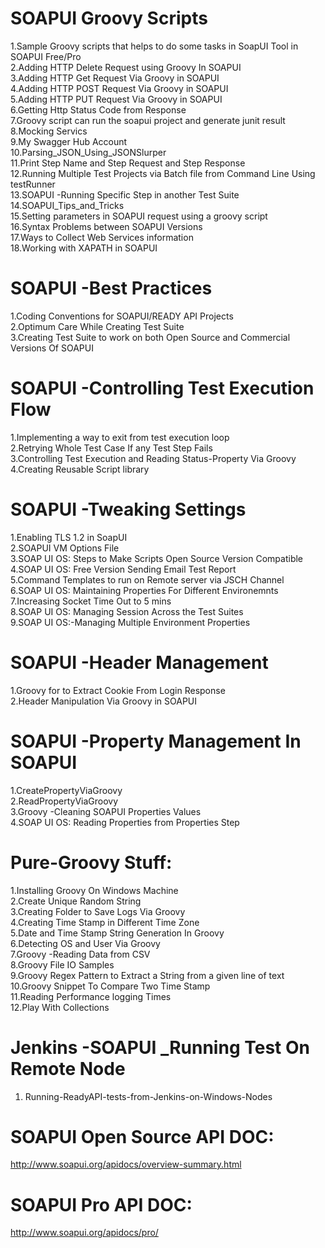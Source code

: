 SOAPUI Groovy Scripts
===================
1.Sample Groovy scripts that helps to do some tasks in SoapUI Tool in SOAPUI Free/Pro</br>
2.Adding HTTP Delete Request using Groovy In SOAPUI</br>
3.Adding HTTP Get Request Via Groovy in SOAPUI</br>
4.Adding HTTP POST Request Via Groovy in SOAPUI</br>
5.Adding HTTP PUT Request Via Groovy in SOAPUI</br>
6.Getting Http Status Code from Response</br>
7.Groovy script can run the soapui project and generate junit result</br>
8.Mocking Servics</br>
9.My Swagger Hub Account</br>
10.Parsing_JSON_Using_JSONSlurper</br>
11.Print Step Name and Step Request and Step Response</br>
12.Running Multiple Test Projects via Batch file from Command Line Using testRunner</br>
13.SOAPUI -Running Specific Step in another Test Suite</br>
14.SOAPUI_Tips_and_Tricks</br>
15.Setting parameters in SOAPUI request using a groovy script</br>
16.Syntax Problems between SOAPUI Versions</br>
17.Ways to Collect Web Services information</br>
18.Working with XAPATH in SOAPUI</br>

SOAPUI -Best Practices
======================
1.Coding Conventions for SOAPUI/READY API Projects</br>
2.Optimum Care While Creating Test Suite</br>
3.Creating Test Suite to work on both Open Source and Commercial Versions Of SOAPUI</br>


SOAPUI -Controlling Test Execution Flow
=======================================
1.Implementing a way to exit from test execution loop</br>
2.Retrying Whole Test Case If any Test Step Fails</br>
3.Controlling Test Execution and Reading Status-Property Via Groovy</br>
4.Creating Reusable Script library


SOAPUI -Tweaking Settings
========================
1.Enabling TLS 1.2 in SoapUI</br>
2.SOAPUI VM Options File</br>
3.SOAP UI OS: Steps to Make Scripts Open Source Version Compatible</br>
4.SOAP UI OS: Free Version Sending Email Test Report</br>
5.Command Templates to run on Remote server via JSCH Channel</br>
6.SOAP UI OS: Maintaining Properties For Different Environemnts</br>
7.Increasing Socket Time Out to 5 mins</br>
8.SOAP UI OS: Managing Session Across the Test Suites</br>
9.SOAP UI OS:-Managing Multiple Environment Properties</br>


SOAPUI -Header Management
===========================
1.Groovy for to Extract Cookie From Login Response</br>
2.Header Manipulation Via Groovy in SOAPUI</br>


SOAPUI -Property Management In SOAPUI
===================
1.CreatePropertyViaGroovy</br>
2.ReadPropertyViaGroovy</br>
3.Groovy -Cleaning SOAPUI Properties Values</br>
4.SOAP UI OS: Reading Properties from Properties Step</br>


Pure-Groovy Stuff:
===================
1.Installing Groovy On Windows Machine</br>
2.Create Unique Random String</br>
3.Creating Folder to Save Logs Via Groovy</br>
4.Creating Time Stamp in Different Time Zone</br>
5.Date and Time Stamp String Generation In Groovy</br>
6.Detecting OS and User Via Groovy</br>
7.Groovy -Reading Data from CSV</br>
8.Groovy File IO Samples</br>
9.Groovy Regex Pattern to Extract a String from a given line of text</br>
10.Groovy Snippet To Compare Two Time Stamp</br>
11.Reading Performance logging Times</br>
12.Play With Collections


Jenkins -SOAPUI _Running Test On Remote Node
==========================
1. Running-ReadyAPI-tests-from-Jenkins-on-Windows-Nodes


SOAPUI Open Source API DOC:
==========================
http://www.soapui.org/apidocs/overview-summary.html


SOAPUI Pro  API DOC:
==========================
http://www.soapui.org/apidocs/pro/



